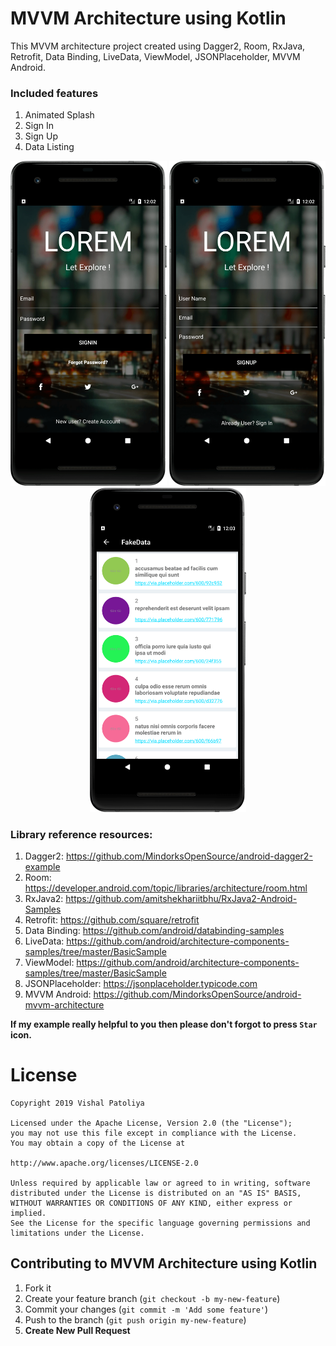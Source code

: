 # MVVM Architecture using Kotlin

This MVVM architecture project created using Dagger2, Room, RxJava, Retrofit, Data Binding, LiveData, ViewModel, JSONPlaceholder, MVVM Android.

### Included features
1. Animated Splash
2. Sign In
3. Sign Up
4. Data Listing

<p align="center">
  <img src="/art/signin.png" width="250">
  <img src="/art/signup.png" width="250">
  <img src="/art/fakelist.png" width="250">
</p>

### Library reference resources:
1. Dagger2: https://github.com/MindorksOpenSource/android-dagger2-example
2. Room: https://developer.android.com/topic/libraries/architecture/room.html
3. RxJava2: https://github.com/amitshekhariitbhu/RxJava2-Android-Samples
4. Retrofit: https://github.com/square/retrofit
5. Data Binding: https://github.com/android/databinding-samples
6. LiveData: https://github.com/android/architecture-components-samples/tree/master/BasicSample
7. ViewModel: https://github.com/android/architecture-components-samples/tree/master/BasicSample
8. JSONPlaceholder: https://jsonplaceholder.typicode.com
9. MVVM Android: https://github.com/MindorksOpenSource/android-mvvm-architecture

**If my example really helpful to you then please don't forgot to press **`Star`** icon.**

# License
```license
Copyright 2019 Vishal Patoliya

Licensed under the Apache License, Version 2.0 (the "License");
you may not use this file except in compliance with the License.
You may obtain a copy of the License at

http://www.apache.org/licenses/LICENSE-2.0

Unless required by applicable law or agreed to in writing, software
distributed under the License is distributed on an "AS IS" BASIS,
WITHOUT WARRANTIES OR CONDITIONS OF ANY KIND, either express or implied.
See the License for the specific language governing permissions and
limitations under the License.
```

## Contributing to MVVM Architecture using Kotlin
1. Fork it  
2. Create your feature branch (`git checkout -b my-new-feature`)  
3. Commit your changes (`git commit -m 'Add some feature'`)  
4. Push to the branch (`git push origin my-new-feature`)  
5. **Create New Pull Request**